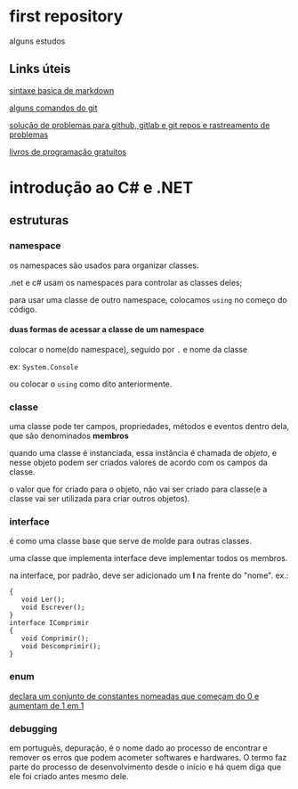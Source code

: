 # first repository
alguns estudos

## Links úteis

[sintaxe basica de markdown](https://www.markdownguide.org/basic-syntax/)

[alguns comandos do git](https://www.codigofonte.com.br/artigos/top-25-comandos-do-git)

[solução de problemas para github, gitlab e git repos e rastreamento de problemas](https://cloud.ibm.com/docs/ContinuousDelivery?topic=ContinuousDelivery-troubleshoot-git&mhsrc=ibmsearch_a&mhq=github)

[livros de programação gratuitos](https://github.com/EbookFoundation/free-programming-books/blob/main/books/free-programming-books-pt_BR.md)


# introdução ao C# e .NET

## estruturas
### namespace

os namespaces são usados para organizar classes. 

.net e c# usam os namespaces para controlar as classes deles;

para usar uma classe de outro namespace, colocamos ```using``` no começo do código.

#### duas formas de acessar a classe de um namespace

colocar o nome(do namespace), seguido por ```.``` e nome da classe

ex: ```System.Console```

ou colocar o ```using``` como dito anteriormente.

### classe

uma classe pode ter campos, propriedades, métodos e eventos dentro dela, que são denominados **membros**

quando uma classe é instanciada, essa instância é chamada de *objeto*, e nesse objeto podem ser criados valores de acordo com os campos da classe. 

o valor que for criado para o objeto, não vai ser criado para classe(e a classe vai ser utilizada para criar outros objetos).

### interface

é como uma classe base que serve de molde para outras classes. 

uma classe  que implementa interface deve implementar todos os membros.

na interface, por padrão, deve ser adicionado um **I** na frente do "nome". ex.: 

```interface IAcesso
{
   void Ler();
   void Escrever();
}
interface IComprimir
{
   void Comprimir();
   void Descomprimir();
} 
```

### enum 

[declara um conjunto de constantes nomeadas que começam do 0 e aumentam de 1 em 1](https://www.devmedia.com.br/trabalhando-com-structures-e-enum-em-csharp/32259)


### debugging 

em português, depuração, é o nome dado ao processo de encontrar e remover os erros que podem acometer softwares e hardwares. O termo faz parte do processo de desenvolvimento desde o início e há quem diga que ele foi criado antes mesmo dele.

